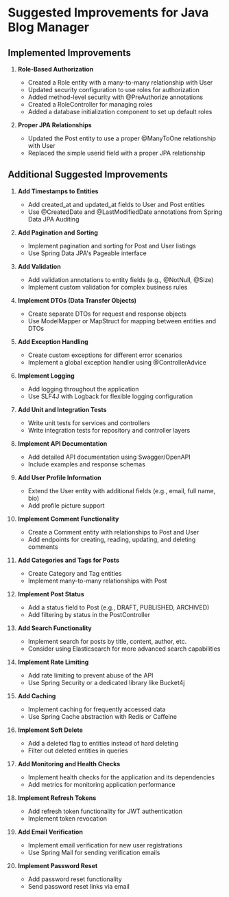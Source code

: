 # Suggested Improvements for Java Blog Manager

## Implemented Improvements

1. **Role-Based Authorization**
   - Created a Role entity with a many-to-many relationship with User
   - Updated security configuration to use roles for authorization
   - Added method-level security with @PreAuthorize annotations
   - Created a RoleController for managing roles
   - Added a database initialization component to set up default roles

2. **Proper JPA Relationships**
   - Updated the Post entity to use a proper @ManyToOne relationship with User
   - Replaced the simple userid field with a proper JPA relationship

## Additional Suggested Improvements

1. **Add Timestamps to Entities**
   - Add created_at and updated_at fields to User and Post entities
   - Use @CreatedDate and @LastModifiedDate annotations from Spring Data JPA Auditing

2. **Add Pagination and Sorting**
   - Implement pagination and sorting for Post and User listings
   - Use Spring Data JPA's Pageable interface

3. **Add Validation**
   - Add validation annotations to entity fields (e.g., @NotNull, @Size)
   - Implement custom validation for complex business rules

4. **Implement DTOs (Data Transfer Objects)**
   - Create separate DTOs for request and response objects
   - Use ModelMapper or MapStruct for mapping between entities and DTOs

5. **Add Exception Handling**
   - Create custom exceptions for different error scenarios
   - Implement a global exception handler using @ControllerAdvice

6. **Implement Logging**
   - Add logging throughout the application
   - Use SLF4J with Logback for flexible logging configuration

7. **Add Unit and Integration Tests**
   - Write unit tests for services and controllers
   - Write integration tests for repository and controller layers

8. **Implement API Documentation**
   - Add detailed API documentation using Swagger/OpenAPI
   - Include examples and response schemas

9. **Add User Profile Information**
   - Extend the User entity with additional fields (e.g., email, full name, bio)
   - Add profile picture support

10. **Implement Comment Functionality**
    - Create a Comment entity with relationships to Post and User
    - Add endpoints for creating, reading, updating, and deleting comments

11. **Add Categories and Tags for Posts**
    - Create Category and Tag entities
    - Implement many-to-many relationships with Post

12. **Implement Post Status**
    - Add a status field to Post (e.g., DRAFT, PUBLISHED, ARCHIVED)
    - Add filtering by status in the PostController

13. **Add Search Functionality**
    - Implement search for posts by title, content, author, etc.
    - Consider using Elasticsearch for more advanced search capabilities

14. **Implement Rate Limiting**
    - Add rate limiting to prevent abuse of the API
    - Use Spring Security or a dedicated library like Bucket4j

15. **Add Caching**
    - Implement caching for frequently accessed data
    - Use Spring Cache abstraction with Redis or Caffeine

16. **Implement Soft Delete**
    - Add a deleted flag to entities instead of hard deleting
    - Filter out deleted entities in queries

17. **Add Monitoring and Health Checks**
    - Implement health checks for the application and its dependencies
    - Add metrics for monitoring application performance

18. **Implement Refresh Tokens**
    - Add refresh token functionality for JWT authentication
    - Implement token revocation

19. **Add Email Verification**
    - Implement email verification for new user registrations
    - Use Spring Mail for sending verification emails

20. **Implement Password Reset**
    - Add password reset functionality
    - Send password reset links via email
